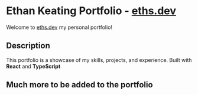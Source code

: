 # Ethan Keating Portfolio - [eths.dev](http://eths.dev/)

Welcome to [eths.dev](http://eths.dev/) my personal portfolio!

## Description
This portfolio is a showcase of my skills, projects, and experience. Built with **React** and **TypeScript**

## Much more to be added to the portfolio
